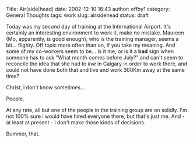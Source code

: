 Title: Air(side|head)
date: 2002-12-10 16:43
author: offby1
category: General Thoughts
tags: work
slug: airsidehead
status: draft

Today was my second day of training at the International Airport. It's certainly an interesting environment to work it, make no mistake. Maureen (Mo, apparently, is good enough), who is the training manager, seems a bit\... flighty. Off topic more often than on, if you take my meaning. And some of my co-workers seem to be\... Is it me, or is it a **bad** sign when someone has to ask "What month comes before July?" and can't seem to reconcile the idea that she had to *live* in Calgary in order to work there, and could not have done both that and live and work 300Km away at the same time?

Christ, i don't know sometimes\...

People.

At any rate, all but one of the people in the training group are on solidly. I'm not 100% sure i would have hired everyone there, but that's just me. And - at least at present - i don't make those kinds of decisions.

Bummer, that.
